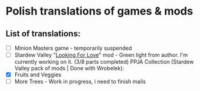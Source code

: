 # **Polish translations of games & mods**

## List of translations:
- [ ] Minion Masters game - temporarily suspended
- [ ] Stardew Valley "[Looking For Love](https://www.nexusmods.com/stardewvalley/mods/10206)" mod - Green light from author. I'm currently working on it. (3/8 parts completed)
PPJA Collection (Stardew Valley pack of mods | Done with Wrobelek):
- [x] Fruits and Veggies
- [ ] More Trees - Work in progress, i need to finish mails
